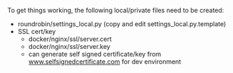 To get things working, the following local/private files need to be created:

* roundrobin/settings_local.py (copy and edit settings_local.py.template)
* SSL cert/key
  * docker/nginx/ssl/server.cert
  * docker/nginx/ssl/server.key
  * can generate self signed certificate/key from www.selfsignedcertificate.com for dev environment
